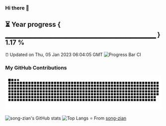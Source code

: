 ### Hi there 👋
⏳ Year progress { ▁▁▁▁▁▁▁▁▁▁▁▁▁▁▁▁▁▁▁▁▁▁▁▁▁▁▁▁▁▁ } 1.17 %
---
⏰ Updated on Thu, 05 Jan 2023 06:04:05 GMT
![Progress Bar CI](https://github.com/song-zian/song-zian/workflows/Progress%20Bar%20CI/badge.svg)

### My GitHub Contributions
![](https://raw.githubusercontent.com/song-zian/song-zian/main/assets/github-contribution-grid-snake.svg)
 
![song-zian's GitHub stats](https://github-readme-stats.vercel.app/api?username=song-zian&show_icons=true)
![Top Langs](https://github-readme-stats.vercel.app/api/top-langs/?username=song-zian&layout=compact)
⭐️ From [song-zian](https://github.com/song-zian)
